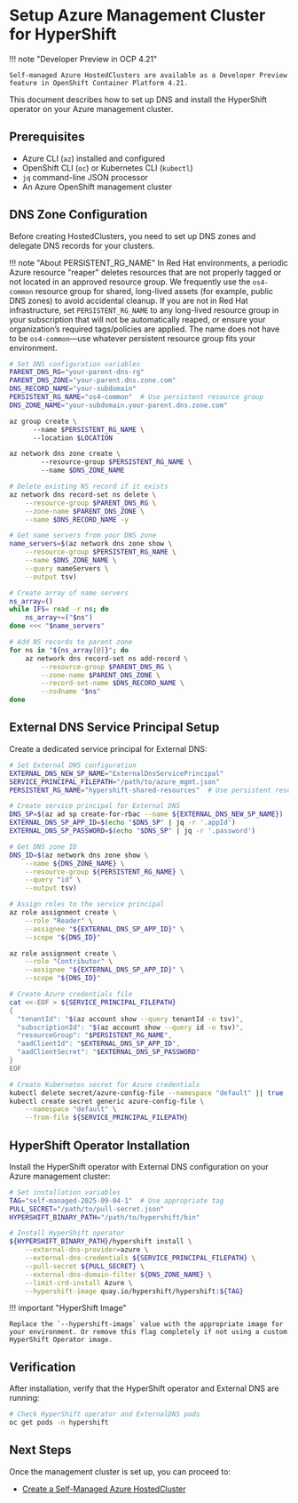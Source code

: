 # Setup Azure Management Cluster for HyperShift

!!! note "Developer Preview in OCP 4.21"
    
    Self-managed Azure HostedClusters are available as a Developer Preview feature in OpenShift Container Platform 4.21.

This document describes how to set up DNS and install the HyperShift operator on your Azure management cluster.

## Prerequisites

- Azure CLI (`az`) installed and configured
- OpenShift CLI (`oc`) or Kubernetes CLI (`kubectl`)
- `jq` command-line JSON processor
- An Azure OpenShift management cluster

## DNS Zone Configuration

Before creating HostedClusters, you need to set up DNS zones and delegate DNS records for your clusters.

!!! note "About PERSISTENT_RG_NAME"
    In Red Hat environments, a periodic Azure resource "reaper" deletes resources that are not properly tagged or not located in an approved resource group. We frequently use the `os4-common` resource group for shared, long-lived assets (for example, public DNS zones) to avoid accidental cleanup. If you are not in Red Hat infrastructure, set `PERSISTENT_RG_NAME` to any long-lived resource group in your subscription that will not be automatically reaped, or ensure your organization’s required tags/policies are applied. The name does not have to be `os4-common`—use whatever persistent resource group fits your environment.

```bash
# Set DNS configuration variables
PARENT_DNS_RG="your-parent-dns-rg"
PARENT_DNS_ZONE="your-parent.dns.zone.com"
DNS_RECORD_NAME="your-subdomain"
PERSISTENT_RG_NAME="os4-common"  # Use persistent resource group
DNS_ZONE_NAME="your-subdomain.your-parent.dns.zone.com"

az group create \  
      --name $PERSISTENT_RG_NAME \  
      --location $LOCATION  

az network dns zone create \  
        --resource-group $PERSISTENT_RG_NAME \  
        --name $DNS_ZONE_NAME  

# Delete existing NS record if it exists
az network dns record-set ns delete \
    --resource-group $PARENT_DNS_RG \
    --zone-name $PARENT_DNS_ZONE \
    --name $DNS_RECORD_NAME -y

# Get name servers from your DNS zone
name_servers=$(az network dns zone show \
    --resource-group $PERSISTENT_RG_NAME \
    --name $DNS_ZONE_NAME \
    --query nameServers \
    --output tsv)

# Create array of name servers
ns_array=()
while IFS= read -r ns; do
    ns_array+=("$ns")
done <<< "$name_servers"

# Add NS records to parent zone
for ns in "${ns_array[@]}"; do
    az network dns record-set ns add-record \
        --resource-group $PARENT_DNS_RG \
        --zone-name $PARENT_DNS_ZONE \
        --record-set-name $DNS_RECORD_NAME \
        --nsdname "$ns"
done
```

## External DNS Service Principal Setup

Create a dedicated service principal for External DNS:

```bash
# Set External DNS configuration
EXTERNAL_DNS_NEW_SP_NAME="ExternalDnsServicePrincipal"
SERVICE_PRINCIPAL_FILEPATH="/path/to/azure_mgmt.json"
PERSISTENT_RG_NAME="hypershift-shared-resources"  # Use persistent resource group

# Create service principal for External DNS
DNS_SP=$(az ad sp create-for-rbac --name ${EXTERNAL_DNS_NEW_SP_NAME})
EXTERNAL_DNS_SP_APP_ID=$(echo "$DNS_SP" | jq -r '.appId')
EXTERNAL_DNS_SP_PASSWORD=$(echo "$DNS_SP" | jq -r '.password')

# Get DNS zone ID
DNS_ID=$(az network dns zone show \
    --name ${DNS_ZONE_NAME} \
    --resource-group ${PERSISTENT_RG_NAME} \
    --query "id" \
    --output tsv)

# Assign roles to the service principal
az role assignment create \
    --role "Reader" \
    --assignee "${EXTERNAL_DNS_SP_APP_ID}" \
    --scope "${DNS_ID}"

az role assignment create \
    --role "Contributor" \
    --assignee "${EXTERNAL_DNS_SP_APP_ID}" \
    --scope "${DNS_ID}"

# Create Azure credentials file
cat <<-EOF > ${SERVICE_PRINCIPAL_FILEPATH}
{
  "tenantId": "$(az account show --query tenantId -o tsv)",
  "subscriptionId": "$(az account show --query id -o tsv)",
  "resourceGroup": "$PERSISTENT_RG_NAME",
  "aadClientId": "$EXTERNAL_DNS_SP_APP_ID",
  "aadClientSecret": "$EXTERNAL_DNS_SP_PASSWORD"
}
EOF

# Create Kubernetes secret for Azure credentials
kubectl delete secret/azure-config-file --namespace "default" || true
kubectl create secret generic azure-config-file \
    --namespace "default" \
    --from-file ${SERVICE_PRINCIPAL_FILEPATH}
```

## HyperShift Operator Installation

Install the HyperShift operator with External DNS configuration on your Azure management cluster:

```bash
# Set installation variables
TAG="self-managed-2025-09-04-1"  # Use appropriate tag
PULL_SECRET="/path/to/pull-secret.json"
HYPERSHIFT_BINARY_PATH="/path/to/hypershift/bin"

# Install HyperShift operator
${HYPERSHIFT_BINARY_PATH}/hypershift install \
    --external-dns-provider=azure \
    --external-dns-credentials ${SERVICE_PRINCIPAL_FILEPATH} \
    --pull-secret ${PULL_SECRET} \
    --external-dns-domain-filter ${DNS_ZONE_NAME} \
    --limit-crd-install Azure \
    --hypershift-image quay.io/hypershift/hypershift:${TAG}
```

!!! important "HyperShift Image"
    
    Replace the `--hypershift-image` value with the appropriate image for your environment. Or remove this flag completely if not using a custom HyperShift Operator image.

## Verification

After installation, verify that the HyperShift operator and External DNS are running:

```bash
# Check HyperShift operator and ExternalDNS pods
oc get pods -n hypershift
```

## Next Steps

Once the management cluster is set up, you can proceed to:

- [Create a Self-Managed Azure HostedCluster](create-self-managed-azure-cluster.md)